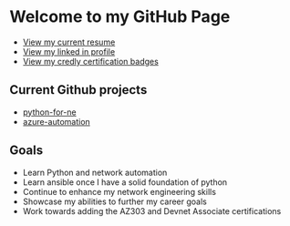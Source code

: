 # Welcome to my GitHub Page

 - [View my current resume](https://kevin-on-github.github.io/resume.html)
 - [View my linked in profile](https://www.linkedin.com/in/kevin-hicks-6b6b7a1b1)
 - [View my credly certification badges](https://www.credly.com/users/kevin-hicks.7167af93)

## Current Github projects
 - [python-for-ne](https://github.com/kevin-on-github/python-for-ne)
 - [azure-automation](https://github.com/kevin-on-github/azure-automation)

## Goals
 - Learn Python and network automation
 - Learn ansible once I have a solid foundation of python
 - Continue to enhance my network engineering skills
 - Showcase my abilities to further my career goals
 - Work towards adding the AZ303 and Devnet Associate certifications
